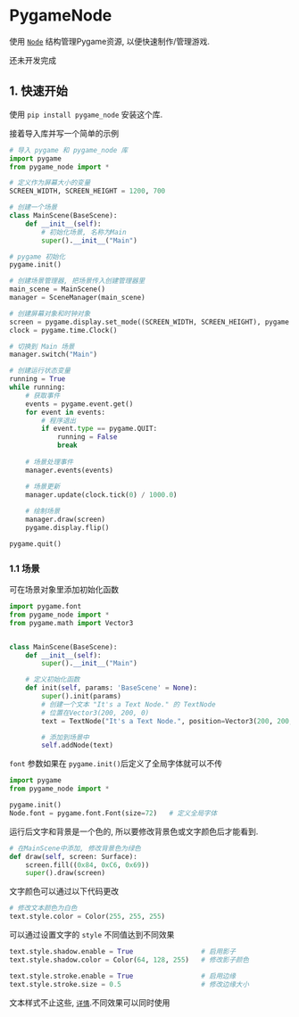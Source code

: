 # PygameNode
使用 [`Node`](docs/Node.md) 结构管理Pygame资源, 以便快速制作/管理游戏.

还未开发完成
## 1. 快速开始
使用 `pip install pygame_node` 安装这个库.

接着导入库并写一个简单的示例
```python
# 导入 pygame 和 pygame_node 库
import pygame
from pygame_node import *

# 定义作为屏幕大小的变量
SCREEN_WIDTH, SCREEN_HEIGHT = 1200, 700

# 创建一个场景
class MainScene(BaseScene):
    def __init__(self):
        # 初始化场景, 名称为Main
        super().__init__("Main")

# pygame 初始化
pygame.init()

# 创建场景管理器, 把场景传入创建管理器里
main_scene = MainScene()
manager = SceneManager(main_scene)

# 创建屏幕对象和时钟对象
screen = pygame.display.set_mode((SCREEN_WIDTH, SCREEN_HEIGHT), pygame.HWSURFACE | pygame.DOUBLEBUF, vsync=True)
clock = pygame.time.Clock()

# 切换到 Main 场景
manager.switch("Main")

# 创建运行状态变量
running = True
while running:
    # 获取事件
    events = pygame.event.get()
    for event in events:
        # 程序退出
        if event.type == pygame.QUIT:
            running = False
            break
    
    # 场景处理事件
    manager.events(events)

    # 场景更新
    manager.update(clock.tick(0) / 1000.0)
    
    # 绘制场景
    manager.draw(screen)
    pygame.display.flip()

pygame.quit()
```

### 1.1 场景
可在场景对象里添加初始化函数

```python
import pygame.font
from pygame_node import *
from pygame.math import Vector3


class MainScene(BaseScene):
    def __init__(self):
        super().__init__("Main")

    # 定义初始化函数
    def init(self, params: 'BaseScene' = None):
        super().init(params)
        # 创建一个文本 "It's a Text Node." 的 TextNode
        # 位置在Vector3(200, 200, 0)
        text = TextNode("It's a Text Node.", position=Vector3(200, 200, 0), font=pygame.font.Font(size=72))

        # 添加到场景中
        self.addNode(text)
```

`font` 参数如果在 `pygame.init()`后定义了全局字体就可以不传

```python
import pygame
from pygame_node import *

pygame.init()
Node.font = pygame.font.Font(size=72)   # 定义全局字体
```

运行后文字和背景是一个色的, 所以要修改背景色或文字颜色后才能看到.
```python
# 在MainScene中添加, 修改背景色为绿色
def draw(self, screen: Surface):
    screen.fill((0x84, 0xC6, 0x69))
    super().draw(screen)
```
文字颜色可以通过以下代码更改
```python
# 修改文本颜色为白色
text.style.color = Color(255, 255, 255)
```
可以通过设置文字的 `style` 不同值达到不同效果
```python
text.style.shadow.enable = True                 # 启用影子
text.style.shadow.color = Color(64, 128, 255)   # 修改影子颜色

text.style.stroke.enable = True                 # 启用边缘
text.style.stroke.size = 0.5                    # 修改边缘大小
```
文本样式不止这些, [`详情`](pygame_node/attribute/style.py).不同效果可以同时使用
